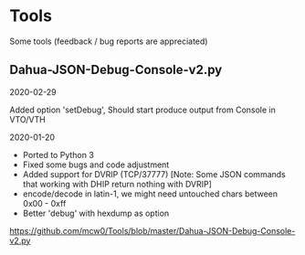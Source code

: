 # Tools
Some tools (feedback / bug reports are appreciated)

Dahua-JSON-Debug-Console-v2.py
---
2020-02-29

Added option 'setDebug', Should start produce output from Console in VTO/VTH

2020-01-20

- Ported to Python 3
- Fixed some bugs and code adjustment
- Added support for DVRIP (TCP/37777) [Note: Some JSON commands that working with DHIP return nothing with DVRIP]
- encode/decode in latin-1, we might need untouched chars between 0x00 - 0xff
- Better 'debug' with hexdump as option

https://github.com/mcw0/Tools/blob/master/Dahua-JSON-Debug-Console-v2.py
